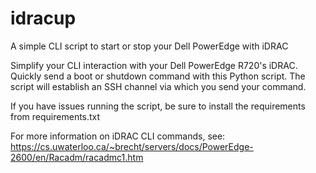 # idracup
A simple CLI script to start or stop your Dell PowerEdge with iDRAC

Simplify your CLI interaction with your Dell PowerEdge R720's iDRAC.
Quickly send a boot or shutdown command with this Python script.
The script will establish an SSH channel via which you send your command.

If you have issues running the script, be sure to install the requirements from requirements.txt

For more information on iDRAC CLI commands, 
see: https://cs.uwaterloo.ca/~brecht/servers/docs/PowerEdge-2600/en/Racadm/racadmc1.htm
